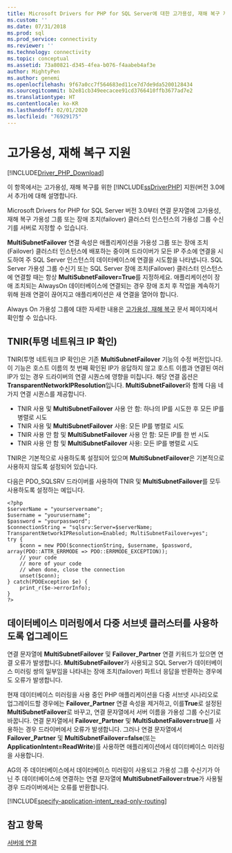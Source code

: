 ```yaml
---
title: Microsoft Drivers for PHP for SQL Server에 대한 고가용성, 재해 복구 지원 | Microsoft Docs
ms.custom: ''
ms.date: 07/31/2018
ms.prod: sql
ms.prod_service: connectivity
ms.reviewer: ''
ms.technology: connectivity
ms.topic: conceptual
ms.assetid: 73a80821-d345-4fea-b076-f4aabeb4af3e
author: MightyPen
ms.author: genemi
ms.openlocfilehash: 9f67a0cc7f564683ed11ce7d7de9da5200128434
ms.sourcegitcommit: b2e81cb349eecacee91cd3766410ffb3677ad7e2
ms.translationtype: HT
ms.contentlocale: ko-KR
ms.lasthandoff: 02/01/2020
ms.locfileid: "76929175"
---
```

# <a name="support-for-high-availability-disaster-recovery"></a>고가용성, 재해 복구 지원
[!INCLUDE[Driver_PHP_Download](../../includes/driver_php_download.md)]

이 항목에서는 고가용성, 재해 복구를 위한 [!INCLUDE[ssDriverPHP](../../includes/ssdriverphp_md.md)] 지원(버전 3.0에서 추가)에 대해 설명합니다.

Microsoft Drivers for PHP for SQL Server 버전 3.0부터 연결 문자열에 고가용성, 재해 복구 가용성 그룹 또는 장애 조치(failover) 클러스터 인스턴스의 가용성 그룹 수신기를 서버로 지정할 수 있습니다.

**MultiSubnetFailover** 연결 속성은 애플리케이션을 가용성 그룹 또는 장애 조치(Failover) 클러스터 인스턴스에 배포하는 중이며 드라이버가 모든 IP 주소에 연결을 시도하여 주 SQL Server 인스턴스의 데이터베이스에 연결을 시도함을 나타냅니다. SQL Server 가용성 그룹 수신기 또는 SQL Server 장애 조치(Failover) 클러스터 인스턴스에 연결할 때는 항상 **MultiSubnetFailover=True**를 지정하세요. 애플리케이션이 장애 조치되는 AlwaysOn 데이터베이스에 연결되는 경우 장애 조치 후 작업을 계속하기 위해 원래 연결이 끊어지고 애플리케이션은 새 연결을 열어야 합니다.

Always On 가용성 그룹에 대한 자세한 내용은 [고가용성, 재해 복구](https://docs.microsoft.com/sql/relational-databases/native-client/features/sql-server-native-client-support-for-high-availability-disaster-recovery) 문서 페이지에서 확인할 수 있습니다.

## <a name="transparent-network-ip-resolution-tnir"></a>TNIR(투명 네트워크 IP 확인)

TNIR(투명 네트워크 IP 확인)은 기존 **MultiSubnetFailover** 기능의 수정 버전입니다. 이 기능은 호스트 이름의 첫 번째 확인된 IP가 응답하지 않고 호스트 이름과 연결된 여러 IP가 있는 경우 드라이버의 연결 시퀀스에 영향을 미칩니다. 해당 연결 옵션은 **TransparentNetworkIPResolution**입니다. **MultiSubnetFailover**와 함께 다음 네 가지 연결 시퀀스를 제공합니다. 

- TNIR 사용 및 **MultiSubnetFailover** 사용 안 함: 하나의 IP를 시도한 후 모든 IP를 병렬로 시도
- TNIR 사용 및 **MultiSubnetFailover** 사용: 모든 IP를 병렬로 시도
- TNIR 사용 안 함 및 **MultiSubnetFailover** 사용 안 함: 모든 IP를 한 번 시도
- TNIR 사용 안 함 및 **MultiSubnetFailover** 사용: 모든 IP를 병렬로 시도

TNIR은 기본적으로 사용하도록 설정되어 있으며 **MultiSubnetFailover**은 기본적으로 사용하지 않도록 설정되어 있습니다.

다음은 PDO_SQLSRV 드라이버를 사용하여 TNIR 및 **MultiSubnetFailover**를 모두 사용하도록 설정하는 예입니다.

```
<?php
$serverName = "yourservername";
$username = "yourusername";
$password = "yourpassword";
$connectionString = "sqlsrv:Server=$serverName; TransparentNetworkIPResolution=Enabled; MultiSubnetFailover=yes";
try {
    $conn = new PDO($connectionString, $username, $password, array(PDO::ATTR_ERRMODE => PDO::ERRMODE_EXCEPTION));
    // your code 
    // more of your code
    // when done, close the connection
    unset($conn);
} catch(PDOException $e) {
    print_r($e->errorInfo);
}
?>
```

## <a name="upgrading-to-use-multi-subnet-clusters-from-database-mirroring"></a>데이터베이스 미러링에서 다중 서브넷 클러스터를 사용하도록 업그레이드  
연결 문자열에 **MultiSubnetFailover** 및 **Failover_Partner** 연결 키워드가 있으면 연결 오류가 발생합니다. **MultiSubnetFailover**가 사용되고 SQL Server가 데이터베이스 미러링 쌍의 일부임을 나타내는 장애 조치(failover) 파트너 응답을 반환하는 경우에도 오류가 발생합니다.  
  
현재 데이터베이스 미러링을 사용 중인 PHP 애플리케이션을 다중 서브넷 시나리오로 업그레이드할 경우에는 **Failover_Partner** 연결 속성을 제거하고, 이를**True**로 설정된 **MultiSubnetFailover**로 바꾸고, 연결 문자열에서 서버 이름을 가용성 그룹 수신기로 바꿉니다. 연결 문자열에서 **Failover_Partner** 및 **MultiSubnetFailover=true**를 사용하는 경우 드라이버에서 오류가 발생합니다. 그러나 연결 문자열에서 **Failover_Partner** 및 **MultiSubnetFailover=false**(또는 **ApplicationIntent=ReadWrite**)를 사용하면 애플리케이션에서 데이터베이스 미러링을 사용합니다.  
  
AG의 주 데이터베이스에서 데이터베이스 미러링이 사용되고 가용성 그룹 수신기가 아닌 주 데이터베이스에 연결하는 연결 문자열에 **MultiSubnetFailover=true**가 사용될 경우 드라이버에서는 오류를 반환합니다.  

[!INCLUDE[specify-application-intent_read-only-routing](~/includes/paragraph-content/specify-application-intent-read-only-routing.md)]


## <a name="see-also"></a>참고 항목  
[서버에 연결](../../connect/php/connecting-to-the-server.md)  
  
